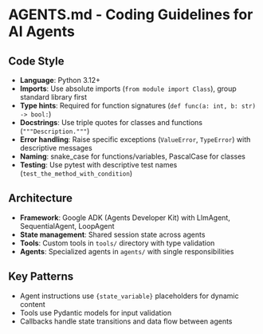 # AGENTS.md - Coding Guidelines for AI Agents

## Code Style
- **Language**: Python 3.12+
- **Imports**: Use absolute imports (`from module import Class`), group standard library first
- **Type hints**: Required for function signatures (`def func(a: int, b: str) -> bool:`)
- **Docstrings**: Use triple quotes for classes and functions (`"""Description."""`)
- **Error handling**: Raise specific exceptions (`ValueError`, `TypeError`) with descriptive messages
- **Naming**: snake_case for functions/variables, PascalCase for classes
- **Testing**: Use pytest with descriptive test names (`test_the_method_with_condition`)

## Architecture
- **Framework**: Google ADK (Agents Developer Kit) with LlmAgent, SequentialAgent, LoopAgent
- **State management**: Shared session state across agents
- **Tools**: Custom tools in `tools/` directory with type validation
- **Agents**: Specialized agents in `agents/` with single responsibilities

## Key Patterns
- Agent instructions use `{state_variable}` placeholders for dynamic content
- Tools use Pydantic models for input validation
- Callbacks handle state transitions and data flow between agents
